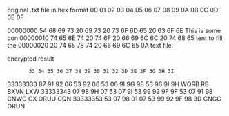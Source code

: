 original .txt file in hex format
           00 01 02 03 04 05 06 07 08 09 0A 0B 0C 0D 0E 0F

00000000   54 68 69 73 20 69 73 20 73 6F 6D 65 20 63 6F 6E  This is some con
00000010   74 65 6E 74 20 74 6F 20 66 69 6C 6C 20 74 68 65  tent to fill the
00000020   20 74 65 78 74 20 66 69 6C 65 0A                  text file.

encrypted result

           33 34 35 36 37 38 39 30 31 32 3D 3E 3F 3G 3H 3I

33333333   87 91 92 06 53 92 06 53 06 9I 9G 98 53 96 9I 9H  WQRB RB BXVN LXW
33333343   07 98 9H 07 53 07 9I 53 99 92 9F 9F 53 07 91 98  CNWC CX ORUU CQN
33333353   53 07 98 01 07 53 99 92 9F 98 3D                  CNGC ORUN.

